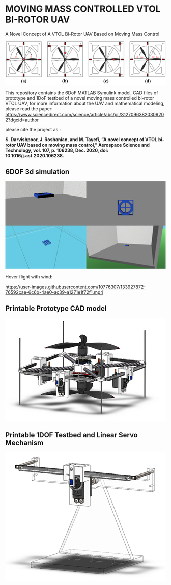 # MOVING MASS CONTROLLED VTOL BI-ROTOR UAV
A Novel Concept of A VTOL Bi-Rotor UAV Based on Moving Mass Control

![alt text](https://github.com/shahind/Moving-Mass-Controlled-VTOL-Bi-Rotor-UAV/raw/main/motions.png)

This repository contains the 6DoF MATLAB Symulink model, CAD files of prototype and 1DoF testbed of a novel moving mass controlled bi-rotor VTOL UAV,
for more information about the UAV and mathematical modeling, please read the paper:
https://www.sciencedirect.com/science/article/abs/pii/S1270963820309202?dgcid=author

please cite the project as :

**S. Darvishpoor, J. Roshanian, and M. Tayefi, “A novel concept of VTOL bi-rotor UAV based on moving mass control,” Aerospace Science and Technology, vol. 107, p. 106238, Dec. 2020, doi: 10.1016/j.ast.2020.106238.**

## 6DOF 3d simulation
![alt text](https://github.com/shahind/Moving-Mass-Controlled-VTOL-Bi-Rotor-UAV/raw/main/shots.png)

Hover flight with wind:  


https://user-images.githubusercontent.com/10776307/133927872-76592cae-6c6b-4ae0-ac39-a1271e1f72f1.mp4

## Printable Prototype CAD model
![Prototype CAD model](https://github.com/shahind/Moving-Mass-Controlled-VTOL-Bi-Rotor-UAV/raw/main/Prototype%20CAD/overal.png)

## Printable 1DOF Testbed and Linear Servo Mechanism
![1DOF Testbed](https://github.com/shahind/Moving-Mass-Controlled-VTOL-Bi-Rotor-UAV/raw/main/Test%20Bed%20CAD/overal.png)
